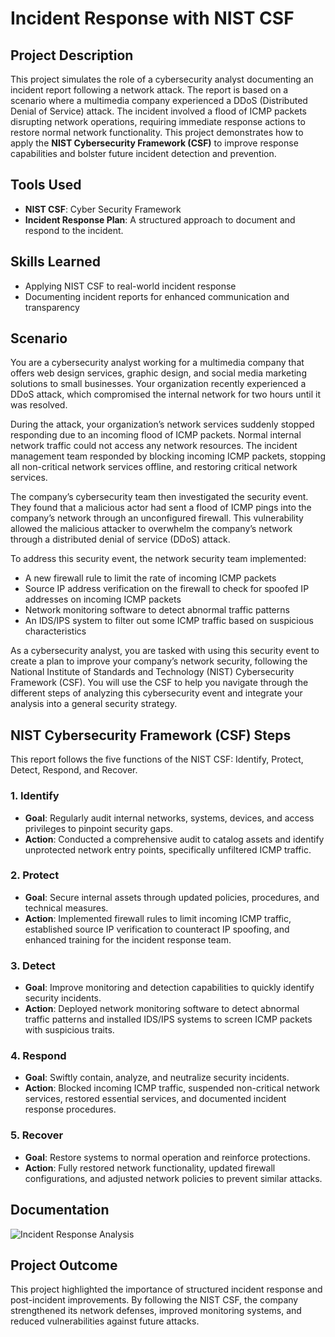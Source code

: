 # Incident Response with NIST CSF

## Project Description
This project simulates the role of a cybersecurity analyst documenting an incident report following a network attack. The report is based on a scenario where a multimedia company experienced a DDoS (Distributed Denial of Service) attack. The incident involved a flood of ICMP packets disrupting network operations, requiring immediate response actions to restore normal network functionality. This project demonstrates how to apply the **NIST Cybersecurity Framework (CSF)** to improve response capabilities and bolster future incident detection and prevention.

## Tools Used
- **NIST CSF**: Cyber Security Framework
- **Incident Response Plan**: A structured approach to document and respond to the incident.

## Skills Learned
- Applying NIST CSF to real-world incident response
- Documenting incident reports for enhanced communication and transparency
  
## Scenario
You are a cybersecurity analyst working for a multimedia company that offers web design services, graphic design, and social media marketing solutions to small businesses. Your organization recently experienced a DDoS attack, which compromised the internal network for two hours until it was resolved.

During the attack, your organization’s network services suddenly stopped responding due to an incoming flood of ICMP packets. Normal internal network traffic could not access any network resources. The incident management team responded by blocking incoming ICMP packets, stopping all non-critical network services offline, and restoring critical network services. 

The company’s cybersecurity team then investigated the security event. They found that a malicious actor had sent a flood of ICMP pings into the company’s network through an unconfigured firewall. This vulnerability allowed the malicious attacker to overwhelm the company’s network through a distributed denial of service (DDoS) attack. 

To address this security event, the network security team implemented: 

- A new firewall rule to limit the rate of incoming ICMP packets
- Source IP address verification on the firewall to check for spoofed IP addresses on incoming ICMP packets
- Network monitoring software to detect abnormal traffic patterns
- An IDS/IPS system to filter out some ICMP traffic based on suspicious characteristics

As a cybersecurity analyst, you are tasked with using this security event to create a plan to improve your company’s network security, following the National Institute of Standards and Technology (NIST) Cybersecurity Framework (CSF). You will use the CSF to help you navigate through the different steps of analyzing this cybersecurity event and integrate your analysis into a general security strategy. 

## NIST Cybersecurity Framework (CSF) Steps
This report follows the five functions of the NIST CSF: Identify, Protect, Detect, Respond, and Recover.

### 1. **Identify**
   - **Goal**: Regularly audit internal networks, systems, devices, and access privileges to pinpoint security gaps.
   - **Action**: Conducted a comprehensive audit to catalog assets and identify unprotected network entry points, specifically unfiltered ICMP traffic.

### 2. **Protect**
   - **Goal**: Secure internal assets through updated policies, procedures, and technical measures.
   - **Action**: Implemented firewall rules to limit incoming ICMP traffic, established source IP verification to counteract IP spoofing, and enhanced training for the incident response team.

### 3. **Detect**
   - **Goal**: Improve monitoring and detection capabilities to quickly identify security incidents.
   - **Action**: Deployed network monitoring software to detect abnormal traffic patterns and installed IDS/IPS systems to screen ICMP packets with suspicious traits.

### 4. **Respond**
   - **Goal**: Swiftly contain, analyze, and neutralize security incidents.
   - **Action**: Blocked incoming ICMP traffic, suspended non-critical network services, restored essential services, and documented incident response procedures.

### 5. **Recover**
   - **Goal**: Restore systems to normal operation and reinforce protections.
   - **Action**: Fully restored network functionality, updated firewall configurations, and adjusted network policies to prevent similar attacks.

## Documentation
![Incident Response Analysis](https://github.com/user-attachments/assets/fc43f043-bfb5-4cba-9118-31d125df3d1e)



## Project Outcome
This project highlighted the importance of structured incident response and post-incident improvements. By following the NIST CSF, the company strengthened its network defenses, improved monitoring systems, and reduced vulnerabilities against future attacks.
